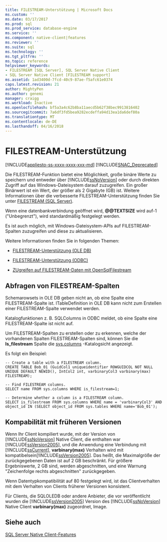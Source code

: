 ```yaml
---
title: FILESTREAM-Unterstützung | Microsoft Docs
ms.custom: ''
ms.date: 03/17/2017
ms.prod: sql
ms.prod_service: database-engine
ms.service: ''
ms.component: native-client|features
ms.reviewer: ''
ms.suite: sql
ms.technology: ''
ms.tgt_pltfrm: ''
ms.topic: reference
helpviewer_keywords:
- FILESTREAM [SQL Server], SQL Server Native Client
- SQL Server Native Client [FILESTREAM support]
ms.assetid: 1ad3400d-7fcd-40c9-87ae-f5afc61e0374
caps.latest.revision: 21
author: MightyPen
ms.author: genemi
manager: craigg
ms.workload: Inactive
ms.openlocfilehash: bf5a3a4c62b8ba11aecd5b62f38bec9913816402
ms.sourcegitcommit: 7a6df3fd5bea9282ecdeffa94d13ea1da6def80a
ms.translationtype: MT
ms.contentlocale: de-DE
ms.lasthandoff: 04/16/2018
---
```

# <a name="filestream-support"></a>FILESTREAM-Unterstützung
[!INCLUDE[appliesto-ss-xxxx-xxxx-xxx-md](../../../includes/appliesto-ss-xxxx-xxxx-xxx-md.md)]
[!INCLUDE[SNAC_Deprecated](../../../includes/snac-deprecated.md)]

  Die FILESTREAM-Funktion bietet eine Möglichkeit, große binäre Werte zu speichern und entweder über [!INCLUDE[ssNoVersion](../../../includes/ssnoversion-md.md)] oder durch direkten Zugriff auf das Windows-Dateisystem darauf zuzugreifen. Ein großer Binärwert ist ein Wert, der größer als 2 Gigabyte (GB) ist. Weitere Informationen über die verbesserte FILESTREAM-Unterstützung finden Sie unter [FILESTREAM &#40;SQL Server&#41;](../../../relational-databases/blob/filestream-sql-server.md).  
  
 Wenn eine datenbankverbindung geöffnet wird, **@@TEXTSIZE**  wird auf-1 ("Unbegrenzt"), wird standardmäßig festgelegt werden.  
  
 Es ist auch möglich, mit Windows-Dateisystem-APIs auf FILESTREAM-Spalten zuzugreifen und diese zu aktualisieren.  
  
 Weitere Informationen finden Sie in folgenden Themen:  
  
-   [FILESTREAM-Unterstützung &#40;OLE DB&#41;](../../../relational-databases/native-client/ole-db/filestream-support-ole-db.md)  
  
-   [FILESTREAM-Unterstützung &#40;ODBC&#41;](../../../relational-databases/native-client/odbc/filestream-support-odbc.md)  
  
-   [ZUgreifen auf FILESTREAM-Daten mit OpenSqlFilestream](../../../relational-databases/blob/access-filestream-data-with-opensqlfilestream.md)  
  
## <a name="querying-for-filestream-columns"></a>Abfragen von FILESTREAM-Spalten  
 Schemarowsets in OLE DB geben nicht an, ob eine Spalte eine FILESTREAM-Spalte ist. ITableDefinition in OLE DB kann nicht zum Erstellen einer FILESTREAM-Spalte verwendet werden.  
  
 Katalogfunktionen z. B. SQLColumns in ODBC meldet, ob eine Spalte eine FILESTREAM-Spalte ist nicht auf.  
  
 Um FILESTREAM-Spalten zu erstellen oder zu erkennen, welche der vorhandenen Spalten FILESTREAM-Spalten sind, können Sie die **Is_filestream** Spalte die [sys.columns](../../../relational-databases/system-catalog-views/sys-columns-transact-sql.md) -Katalogsicht angezeigt.  
  
 Es folgt ein Beispiel:  
  
```  
-- Create a table with a FILESTREAM column.  
CREATE TABLE Bob_01 (GuidCol1 uniqueidentifier ROWGUIDCOL NOT NULL UNIQUE DEFAULT NEWID(), IntCol2 int, varbinaryCol3 varbinary(max) FILESTREAM);  
  
-- Find FILESTREAM columns.  
SELECT name FROM sys.columns WHERE is_filestream=1;  
  
-- Determine whether a column is a FILESTREAM column.  
SELECT is_filestream FROM sys.columns WHERE name = 'varbinaryCol3' AND object_id IN (SELECT object_id FROM sys.tables WHERE name='Bob_01');  
```  
  
## <a name="down-level-compatibility"></a>Kompabilität mit früheren Versionen  
 Wenn Ihr Client kompiliert wurde, mit der Version von [!INCLUDE[ssNoVersion](../../../includes/ssnoversion-md.md)] Native Client, die enthalten war [!INCLUDE[ssVersion2005](../../../includes/ssversion2005-md.md)], und die Anwendung eine Verbindung mit [!INCLUDE[ssCurrent](../../../includes/sscurrent-md.md)], **varbinary(max)** Verhalten wird mit kompatibelsein[!INCLUDE[ssVersion2005](../../../includes/ssversion2005-md.md)]. Das heißt, die Maximalgröße der zurückgegebenen Daten ist auf 2 GB beschränkt. Für größere Ergebniswerte, 2 GB sind, werden abgeschnitten, und eine Warnung "Zeichenfolge rechts abgeschnitten" zurückgegeben.  
  
 Wenn Datentypkompatibilität auf 80 festgelegt wird, ist das Clientverhalten mit dem Verhalten von Clients früherer Versionen konsistent.  
  
 Für Clients, die SQLOLEDB oder andere Anbieter, die vor veröffentlicht wurden die [!INCLUDE[ssVersion2005](../../../includes/ssversion2005-md.md)] Version des [!INCLUDE[ssNoVersion](../../../includes/ssnoversion-md.md)] Native Client **varbinary(max)** zugeordnet, Image.  
  
## <a name="see-also"></a>Siehe auch  
 [SQL Server Native Client-Features](../../../relational-databases/native-client/features/sql-server-native-client-features.md)  
  
  
